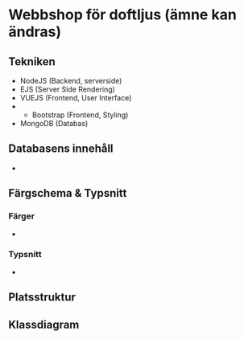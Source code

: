 # Webbshop för doftljus (ämne kan ändras)

## Tekniken 
- NodeJS (Backend, serverside)
- EJS (Server Side Rendering)
- VUEJS (Frontend, User Interface)
- - Bootstrap (Frontend, Styling)
- MongoDB (Databas)

## Databasens innehåll
-

## Färgschema & Typsnitt
### Färger
-

### Typsnitt
-

## Platsstruktur


## Klassdiagram

